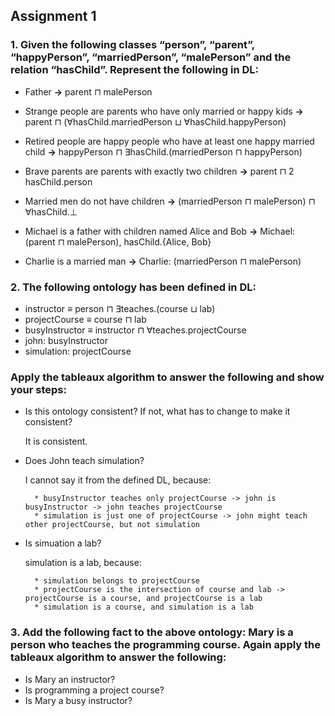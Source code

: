 ## Assignment 1

### 1. Given the following classes “person”, “parent”, “happyPerson”, “marriedPerson”, “malePerson” and the relation “hasChild”. Represent the following in DL:

* Father **->** parent ⊓ malePerson

* Strange people are parents who have only married or happy kids **->** parent ⊓ (∀hasChild.marriedPerson ⊔ ∀hasChild.happyPerson)

* Retired people are happy people who have at least one happy married child **->** happyPerson ⊓ ∃hasChild.(marriedPerson ⊓ happyPerson)

* Brave parents are parents with exactly two children **->** parent ⊓ 2 hasChild.person

* Married men do not have children **->** (marriedPerson ⊓ malePerson) ⊓ ∀hasChild.⊥

* Michael is a father with children named Alice and Bob **->** Michael: (parent ⊓ malePerson), hasChild.{Alice, Bob}

* Charlie is a married man **->** Charlie: (marriedPerson ⊓ malePerson)


### 2. The following ontology has been defined in DL:

* instructor ≡ person ⊓ ∃teaches.(course ⊔ lab)
* projectCourse ≡ course ⊓ lab
* busyInstructor ≡ instructor ⊓ ∀teaches.projectCourse
* john: busyInstructor
* simulation: projectCourse

 ### Apply the tableaux algorithm to answer the following and show your steps:

* Is this ontology consistent? If not, what has to change to make it consistent?

	It is consistent.

* Does John teach simulation?

	I cannot say it from the defined DL, because:

		* busyInstructor teaches only projectCourse -> john is busyInstructor -> john teaches projectCourse
		* simulation is just one of projectCourse -> john might teach other projectCourse, but not simulation

* Is simuation a lab?

	simulation is a lab, because:
	
		* simulation belongs to projectCourse
		* projectCourse is the intersection of course and lab -> projectCourse is a course, and projectCourse is a lab
		* simulation is a course, and simulation is a lab


### 3. Add the following fact to the above ontology: Mary is a person who teaches the programming course. Again apply the tableaux algorithm to answer the following:

* Is Mary an instructor?
* Is programming a project course?
* Is Mary a busy instructor?


